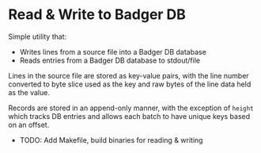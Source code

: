 Read & Write to Badger DB
=========================

Simple utility that:

* Writes lines from a source file into a Badger DB database
* Reads entries from a Badger DB database to stdout/file

Lines in the source file are stored as key-value pairs, with the line number converted to byte slice used as the  key and raw bytes of the line data held as the value.

Records are stored in an append-only manner, with the exception of `height` which tracks DB entries and allows each batch to have unique keys based on an offset.

* TODO: Add Makefile, build binaries for reading & writing
